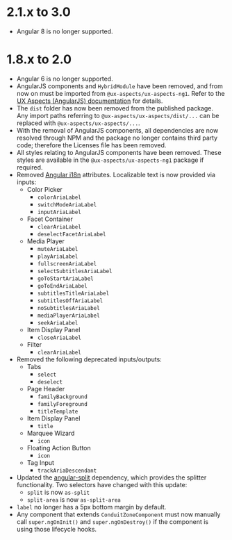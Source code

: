 # 2.1.x to 3.0
* Angular 8 is no longer supported.


# 1.8.x to 2.0
* Angular 6 is no longer supported.
* AngularJS components and `HybridModule` have been removed, and from now on must be imported from `@ux-aspects/ux-aspects-ng1`. Refer to the [UX Aspects (AngularJS) documentation](https://uxaspects.github.io/UXAspects-ng1/#/changelog) for details.
* The `dist` folder has now been removed from the published package. Any import paths referring to `@ux-aspects/ux-aspects/dist/...` can be replaced with `@ux-aspects/ux-aspects/...`.
* With the removal of AngularJS components, all dependencies are now resolved through NPM and the package no longer contains third party code; therefore the Licenses file has been removed.
* All styles relating to AngularJS components have been removed. These styles are available in the `@ux-aspects/ux-aspects-ng1` package if required.
* Removed [Angular i18n](https://angular.io/guide/i18n) attributes. Localizable text is now provided via inputs:
    * Color Picker
        * `colorAriaLabel`
        * `switchModeAriaLabel`
        * `inputAriaLabel`
    * Facet Container
        * `clearAriaLabel`
        * `deselectFacetAriaLabel`
    * Media Player
        * `muteAriaLabel`
        * `playAriaLabel`
        * `fullscreenAriaLabel`
        * `selectSubtitlesAriaLabel`
        * `goToStartAriaLabel`
        * `goToEndAriaLabel`
        * `subtitlesTitleAriaLabel`
        * `subtitlesOffAriaLabel`
        * `noSubtitlesAriaLabel`
        * `mediaPlayerAriaLabel`
        * `seekAriaLabel`
    * Item Display Panel
        * `closeAriaLabel`
    * Filter
        * `clearAriaLabel`
* Removed the following deprecated inputs/outputs:
    * Tabs
        * `select`
        * `deselect`
    * Page Header
        * `familyBackground`
        * `familyForeground`
        * `titleTemplate`
    * Item Display Panel
        * `title`
    * Marquee Wizard
        * `icon`
    * Floating Action Button
        * `icon`
    * Tag Input
        * `trackAriaDescendant`
* Updated the [angular-split](https://bertrandg.github.io/angular-split/#/documentation) dependency, which provides the splitter functionality. Two selectors have changed with this update:
    * `split` is now `as-split`
    * `split-area` is now `as-split-area`
* `label` no longer has a 5px bottom margin by default.
* Any component that extends `ConduitZoneComponent` must now manually call `super.ngOnInit()` and `super.ngOnDestroy()` if the component is using those lifecycle hooks.
